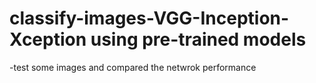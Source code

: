 # classify-images-VGG-Inception-Xception using pre-trained models
-test some images and compared the netwrok performance
